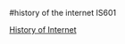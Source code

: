 #history of the internet IS601

[History of Internet](http://hisofinternet.eastus.azurecontainer.io)